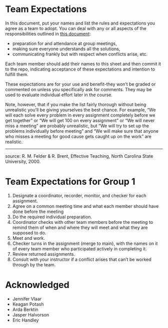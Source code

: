 # Team Expectations

In this document, put your names and list the rules and expectations you agree as a team to adopt. You can deal with any or all aspects of the responsibilities outlined in [this document](teampolicies.pdf):

- preparation for and attendance at group meetings, 
- making sure everyone understands all the solutions, 
- communicating frankly but with respect when conflicts arise, etc. 
 
Each team member should add their names to this sheet and then commit it to the repo, indicating acceptance of these expectations and intention to fulfill them. 

These expectations are for your use and benefit-they won’t be graded or commented on unless you specifically ask for comments. They may be used to evaluate individual effort later in the course.

Note, however, that if you make the list fairly thorough without being unrealistic you’ll be giving yourselves the best chance. For example, “We will each solve every problem in every assignment completely before we get together” or “We will get 100 on every assignment” or “We will never miss a meeting” are probably unrealistic, but “We will try to set up the problems individually before meeting” and “We will make sure that anyone who misses a meeting for good cause gets caught up on the work” are realistic.

----
source: R. M. Felder & R. Brent, Effective Teaching, North Carolina State University, 2000.

# Team Expectations for Group 1

1. Designate a coordinator, recorder, monitor, and checker for each assignment. 
2. Agree on a common meeting time and what each member should have done before the meeting
3. Do the required individual preparation.
4. Coordinator checks with other team members before the meeting to remind them of when and where they
will meet and what they are supposed to do.
5. Meet and work.
6. Checker turns in the assignment (merge to main), with the names on it of every team member who participated actively in
completing it.
7. Review returned assignments.
8. Consult with your instructor if a conflict arises that can’t be worked through by the team.

# Acknowledged

* Jennifer Vlaar
* Keagan Potash
* Arda Berktin
* Jasper Halvorson
* Eric Handley